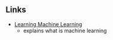 ## Links

- [Learning Machine Learning](https://cloud.google.com/products/ai/ml-comic-1/)
  - explains what is machine learning

